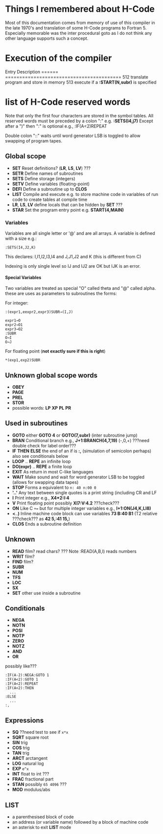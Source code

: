 # Things I remembered about H-Code

Most of this documentation comes from memory of use of this compiler in
the late 1970's and translation of some H-Code programs to Fortran 5.
Especially memorable was the inter procedural goto as I do not think
any other language supports such a concept.

# Execution of the compiler

 Entry  Description
======  =========================================
   512  translate program and store in memory
   513  execute if a **:START(N,subr)** is specified


# list of H-Code reserved words

Note that only the first four characters are stored in the symbol
tables. All reserved words must be preceded by a colon ":" e.g. **:SETS(I4,j7)**
Except after a ")" then ":" is optional e.g., :IF(A<2)REPEAT

Double colon "::" waits until word generator LSB is toggled to allow
swapping of program tapes.

## Global scope

* **SET** Reset  definitions?  (**LR**, **LS**, **LV**) ???
* **SETR** Define names of subroutines
* **SETS** Define storage (integers)
* **SETV** Define variables (floating-point)
* **DEFI** Define a subroutine up to **CLOS**
* **LIST** Compile and execute e.g. to store machine code in variables
  of run code to create tables at compile time
* **LR**, **LS**, **LV** define locals that can be hidden by **SET** ???
* **STAR** Set the program entry point e.g. **START(4,MAIN)**

### Variables

Variables are all single letter or '@' and are all arrays.
A variable is defined with a size e.g.:

~~~
:SETS(I4,J2,K)
~~~

This declares: I,I1,I2,I3,I4 and J,J1,J2 and K
(this is different from C)

Indexing is only single level so IJ and IJ2  are OK but IJK is an error.

#### Special Variables

Two variables are treated as special "O" called theta and "@" called alpha.
these are uses as parameters to subroutines the forms:

For integer:
~~~
:(expr1,eexpr2,expr3)SUBR→(I,J)

expr1→O
expr2→O1
expr3→O2
:SUBR
O→I
O→J
~~~

For floating point (**not exactly sure if this is right**)
~~~
*(exp1,exp2)SUBR
~~~


## Unknown global scope words

* **OBEY**
* **PAGE**
* **PREL**
* **STOR**
* possible words: **LP** **XP** **PL** **PR**

## Used in subroutines

* **GOTO** either **GOTO 4** or **GOTO(7,subr)** (inter subroutine jump)
* **BRAN** Conditional branch e.g., **J+1:BRANCH(4,7,19)** (-,0,+) ???need double check for label order???
* **IF** **THEN** **ELSE**  the end of an if is **:,** (simulation of semicolon perhaps)
  also see conditionals below
* **LOOP** .. **REPE**  an infinite loop
* **DO(expr)** .. **REPE**  a finite loop
* **EXIT** As return in most C-like languages
* **WAIT** Make sound and wait for word generator LSB to be toggled (allows for swapping data tapes)
* **STOP** Forms a equivalent to `n: 40 n:00 0`
* **'..'** Any text between single quotes is a print string (including CR and LF
* **I** Print integer e.g., **X4*2:I:4**
* **V** Print floating point possibly **XI7:V:4.2** ???check???
* **ON** Like C `+=` but for multiple integer variables e.g., **I+1:ON(J4,K,LI8)**
* **<**..**)** Inline machine code block can use variables **73 B:40 B1** (T2 relative ???check??? as **42 5,:41 15,**)
* **CLOS** Ends a subroutine definition

## Unknown

* **READ** film? read chars? ???  Note :READ(A,B,I) reads numbers
* **WRIT** film?
* **FIND** film?
* **SUBR**
* **NUM**
* **TFS**
* **LOC**
* **SX**
* **SET** other use inside a subroutine

## Conditionals

* **NEGA**
* **NOTN**
* **POSI**
* **NOTP**
* **ZERO**
* **NOTZ**
* **AND**
* **OR**

possibly like???
~~~
:IF(A-2):NEGA:GOTO 1
:IF(A<2):GOTO 1
:IF(A<2):REPEAT
:IF(A<2):THEN
  ...
:ELSE
  ...
:,
~~~

## Expressions

* **SQ** ??need test to see if `x*x`
* **SQRT** square root
* **SIN** trig
* **COS** trig
* **TAN** trig
* **ARCT** arctangent
* **LOG** natural log
* **EXP** `e^x`
* **INT**  float to int ???
* **FRAC** fractional part
* **STAN** possibly `65 4096`  ???
* **MOD** modulus/abs

## LIST

* a parenthesised block of code
* an address (or variable name) followed by a block of machine code
* an asterisk to exit **LIST** mode

